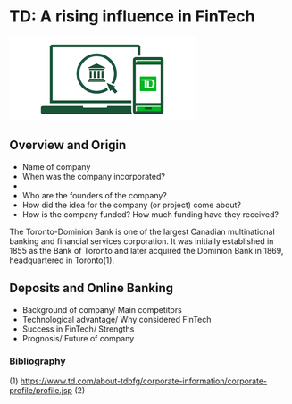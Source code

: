 # TD: A rising influence in FinTech
![image](TDpic.png)

## Overview and Origin
- Name of company
- When was the company incorporated?
-
- Who are the founders of the company?
- How did the idea for the company (or project) come about?
- How is the company funded? How much funding have they received?

The Toronto-Dominion Bank is one of the largest Canadian multinational banking and financial services corporation. It was initially established in 1855 as the Bank of Toronto and later acquired the Dominion Bank in 1869, headquartered in Toronto(1).


## Deposits and Online Banking
- Background of company/ Main competitors
- Technological advantage/ Why considered FinTech
- Success in FinTech/ Strengths
- Prognosis/ Future of company

### Bibliography
(1) https://www.td.com/about-tdbfg/corporate-information/corporate-profile/profile.jsp
(2) 
